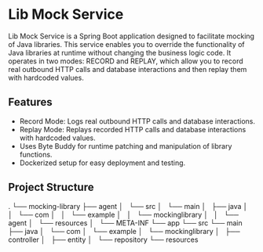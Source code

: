 # Lib Mock Service

Lib Mock Service is a Spring Boot application designed to facilitate mocking of Java libraries. This service enables you to override the functionality of Java libraries at runtime without changing the business logic code. It operates in two modes: RECORD and REPLAY, which allow you to record real outbound HTTP calls and database interactions and then replay them with hardcoded values.

## Features

- Record Mode: Logs real outbound HTTP calls and database interactions.
- Replay Mode: Replays recorded HTTP calls and database interactions with hardcoded values.
- Uses Byte Buddy for runtime patching and manipulation of library functions.
- Dockerized setup for easy deployment and testing.

## Project Structure

.
└── mocking-library
    ├── agent
    │   └── src
    │       └── main
    │           ├── java
    │           │   └── com
    │           │       └── example
    │           │           └── mockinglibrary
    │           │               └── agent
    │           └── resources
    │               └── META-INF
    └── app
        └── src
            └── main
                ├── java
                │   └── com
                │       └── example
                │           └── mockinglibrary
                │               ├── controller
                │               ├── entity
                │               └── repository
                └── resources
